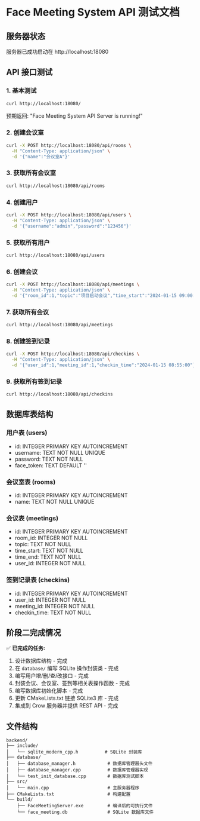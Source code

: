 # Face Meeting System API 测试文档

## 服务器状态
服务器已成功启动在 http://localhost:18080

## API 接口测试

### 1. 基本测试
```bash
curl http://localhost:18080/
```
预期返回: "Face Meeting System API Server is running!"

### 2. 创建会议室
```bash
curl -X POST http://localhost:18080/api/rooms \
  -H "Content-Type: application/json" \
  -d '{"name":"会议室A"}'
```

### 3. 获取所有会议室
```bash
curl http://localhost:18080/api/rooms
```

### 4. 创建用户
```bash
curl -X POST http://localhost:18080/api/users \
  -H "Content-Type: application/json" \
  -d '{"username":"admin","password":"123456"}'
```

### 5. 获取所有用户
```bash
curl http://localhost:18080/api/users
```

### 6. 创建会议
```bash
curl -X POST http://localhost:18080/api/meetings \
  -H "Content-Type: application/json" \
  -d '{"room_id":1,"topic":"项目启动会议","time_start":"2024-01-15 09:00:00","time_end":"2024-01-15 11:00:00","user_id":1}'
```

### 7. 获取所有会议
```bash
curl http://localhost:18080/api/meetings
```

### 8. 创建签到记录
```bash
curl -X POST http://localhost:18080/api/checkins \
  -H "Content-Type: application/json" \
  -d '{"user_id":1,"meeting_id":1,"checkin_time":"2024-01-15 08:55:00"}'
```

### 9. 获取所有签到记录
```bash
curl http://localhost:18080/api/checkins
```

## 数据库表结构

### 用户表 (users)
- id: INTEGER PRIMARY KEY AUTOINCREMENT
- username: TEXT NOT NULL UNIQUE
- password: TEXT NOT NULL
- face_token: TEXT DEFAULT ''

### 会议室表 (rooms)
- id: INTEGER PRIMARY KEY AUTOINCREMENT
- name: TEXT NOT NULL UNIQUE

### 会议表 (meetings)
- id: INTEGER PRIMARY KEY AUTOINCREMENT
- room_id: INTEGER NOT NULL
- topic: TEXT NOT NULL
- time_start: TEXT NOT NULL
- time_end: TEXT NOT NULL
- user_id: INTEGER NOT NULL

### 签到记录表 (checkins)
- id: INTEGER PRIMARY KEY AUTOINCREMENT
- user_id: INTEGER NOT NULL
- meeting_id: INTEGER NOT NULL
- checkin_time: TEXT NOT NULL

## 阶段二完成情况

✅ **已完成的任务:**
1. 设计数据库结构 - 完成
2. 在 `database/` 编写 SQLite 操作封装类 - 完成
3. 编写用户增/删/查/改接口 - 完成
4. 封装会议、会议室、签到等相关表操作函数 - 完成
5. 编写数据库初始化脚本 - 完成
6. 更新 CMakeLists.txt 链接 SQLite3 库 - 完成
7. 集成到 Crow 服务器并提供 REST API - 完成

## 文件结构
```
backend/
├── include/
│   └── sqlite_modern_cpp.h          # SQLite 封装库
├── database/
│   ├── database_manager.h            # 数据库管理器头文件
│   ├── database_manager.cpp          # 数据库管理器实现
│   └── test_init_database.cpp        # 数据库测试脚本
├── src/
│   └── main.cpp                      # 主服务器程序
├── CMakeLists.txt                    # 构建配置
└── build/
    ├── FaceMeetingServer.exe         # 编译后的可执行文件
    └── face_meeting.db               # SQLite 数据库文件
```